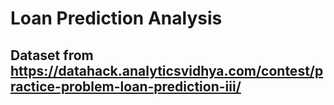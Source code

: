 # Loan Prediction Analysis
## Dataset from https://datahack.analyticsvidhya.com/contest/practice-problem-loan-prediction-iii/

